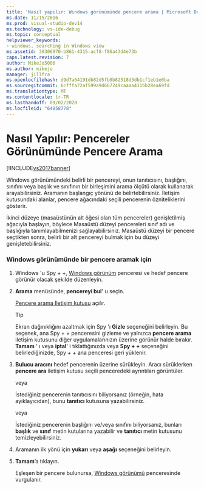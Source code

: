 ```yaml
---
title: 'Nasıl yapılır: Windows görünümünde pencere arama | Microsoft Docs'
ms.date: 11/15/2016
ms.prod: visual-studio-dev14
ms.technology: vs-ide-debug
ms.topic: conceptual
helpviewer_keywords:
- windows, searching in Windows view
ms.assetid: 30306970-b861-4315-acf8-f86a43d4e73b
caps.latest.revision: 7
author: MikeJo5000
ms.author: mikejo
manager: jillfra
ms.openlocfilehash: d9d7a64191db82d5fb0b82518d3db1cf1eb1e0ba
ms.sourcegitcommit: 6cfffa72af599a9d667249caaaa411bb28ea69fd
ms.translationtype: MT
ms.contentlocale: tr-TR
ms.lasthandoff: 09/02/2020
ms.locfileid: "64858778"
---
```

# <a name="how-to-search-for-a-window-in-windows-view"></a>Nasıl Yapılır: Pencereler Görünümünde Pencere Arama
[!INCLUDE[vs2017banner](../includes/vs2017banner.md)]

Windows görünümündeki belirli bir pencereyi, onun tanıtıcısını, başlığını, sınıfını veya başlık ve sınıfının bir birleşimini arama ölçütü olarak kullanarak arayabilirsiniz. Aramanın başlangıç yönünü de belirtebilirsiniz. İletişim kutusundaki alanlar, pencere ağacındaki seçili pencerenin özniteliklerini gösterir.  
  
 İkinci düzeye (masaüstünün alt öğesi olan tüm pencereler) genişletilmiş ağacıyla başlayın, böylece Masaüstü düzeyi pencereleri sınıf adı ve başlığıyla tanımlayabilmenizi sağlayabilirsiniz. Masaüstü düzeyi bir pencere seçtikten sonra, belirli bir alt pencereyi bulmak için bu düzeyi genişletebilirsiniz.  
  
### <a name="to-search-for-a-window-in-windows-view"></a>Windows görünümünde bir pencere aramak için  
  
1. Windows 'u Spy + +, [Windows görünüm](../debugger/windows-view.md) penceresi ve hedef pencere görünür olacak şekilde düzenleyin.  
  
2. **Arama** menüsünde, **pencereyi bul**' u seçin.  
  
     [Pencere arama Iletişim kutusu](../debugger/window-search-dialog-box.md) açılır.  
  
    > [!TIP]
    > Ekran dağınıklığını azaltmak için Spy 'ı **Gizle** seçeneğini belirleyin. Bu seçenek, ana Spy + + penceresini gizleme ve yalnızca **pencere arama** iletişim kutusunu diğer uygulamalarınızın üzerine görünür halde bırakır. **Tamam** ' ı veya **iptal**' i tıklattığınızda veya **Spy + +** seçeneğini belirlediğinizde, Spy + + ana penceresi geri yüklenir.  
  
3. **Bulucu aracını** hedef pencerenin üzerine sürükleyin. Aracı sürüklerken **pencere ara** iletişim kutusu seçili penceredeki ayrıntıları görüntüler.  
  
     veya  
  
     İstediğiniz pencerenin tanıtıcısını biliyorsanız (örneğin, hata ayıklayıcıdan), bunu **tanıtıcı** kutusuna yazabilirsiniz.  
  
     veya  
  
     İstediğiniz pencerenin başlığını ve/veya sınıfını biliyorsanız, bunları **başlık** ve **sınıf** metin kutularına yazabilir ve **tanıtıcı** metin kutusunu temizleyebilirsiniz.  
  
4. Aramanın ilk yönü için **yukarı** veya **aşağı** seçeneğini belirleyin.  
  
5. **Tamam**’a tıklayın.  
  
     Eşleşen bir pencere bulunursa, [Windows görünümü](../debugger/windows-view.md) penceresinde vurgulanır.
